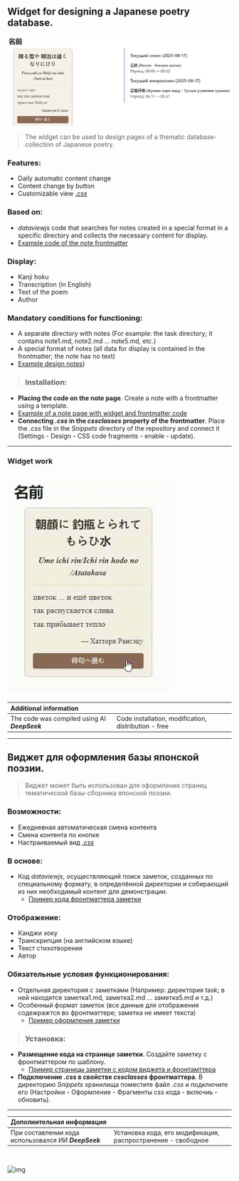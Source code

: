 ## Widget for designing a Japanese poetry database.
![note_img](https://github.com/viiksi454/widget-with-daily-and-sequential-change-of-selected-haiku/blob/main/images/note_img.jpeg)
>The widget can be used to design pages of a thematic database-collection of Japanese poetry.
### Features:
- Daily automatic content change
- Content change by button
- Customizable view _[.css](https://github.com/viiksi454/widget-with-daily-and-sequential-change-of-selected-haiku/blob/main/css/haiku.css)_
### Based on:
- _dataviewjs_ code that searches for notes created in a special format in a specific directory and collects the necessary content for display.
- [Example code of the note frontmatter](https://github.com/viiksi454/widget-with-daily-and-sequential-change-of-selected-haiku/blob/main/md/note%20frontmatter.md)
### Display:
- Kanji hoku
- Transcription (in English)
- Text of the poem
- Author
### Mandatory conditions for functioning:
- A separate directory with notes (For example: the task directory; it contains note1.md, note2.md ... note5.md, etc.)
- A special format of notes (all data for display is contained in the frontmatter; the note has no text)
- [Example design notes](https://github.com/viiksi454/widget-with-daily-and-sequential-change-of-selected-haiku/blob/main/md/%D0%B2%D0%B5%D1%81%D0%B5%D0%BD%D0%BD%D0%B5%D0%B5%20%D0%BC%D0%BE%D1%80%D0%B5.md))
>### Installation:
- **Placing the code on the note page**. Create a note with a frontmatter using a template. 
- [Example of a note page with widget and frontmatter code](https://github.com/viiksi454/widget-with-daily-and-sequential-change-of-selected-haiku/blob/main/md/widget.md)
- **Connecting _.css_ in the _cssclasses_ property of the frontmatter**. Place the _.css_ file in the _Snippets_ directory of the repository and connect it (Settings - Design - CSS code fragments - enable - update).
---
### Widget work
![widget_work](https://github.com/viiksi454/widget-with-daily-and-sequential-change-of-selected-haiku/blob/main/images/widget_work.gif)
---

|**Additional information**| |
| :------------------------ | :------------------- |
|The code was compiled using AI **_DeepSeek_**|Code installation, modification, distribution - free|---
---
## Виджет для оформления базы японской поэзии.
>Виджет может быть использован для оформления страниц тематической базы-сборника японской поэзии.
### Возможности:
- Ежедневная автоматическая смена контента
- Смена контента по кнопке
- Настраиваемый вид _[.css](https://github.com/viiksi454/widget-with-daily-and-sequential-change-of-selected-haiku/blob/main/css/haiku.css)_
### В основе:
- Код _dataviewjs_, осуществляющий поиск заметок, созданных по специальному формату, в определённой директории и собирающий из них необходимый контент для демонстрации.
  - [Пример кода фронтматтера заметки](https://github.com/viiksi454/widget-with-daily-and-sequential-change-of-selected-haiku/blob/main/md/note%20frontmatter.md)
### Отображение:
- Канджи хоку
- Транскрипция (на английском языке)
- Текст стихотворения
- Автор 
### Обязательные условия функционирования:
- Отдельная директория с заметками (Например: директория task; в ней находятся заметка1.md, заметка2.md ... заметка5.md и т.д.)
- Особенный формат заметок (все данные для отображения содежражтся во фронтматтере; заметка не имеет текста)
  - [Пример оформления заметки](https://github.com/viiksi454/widget-with-daily-and-sequential-change-of-selected-haiku/blob/main/md/%D0%B2%D0%B5%D1%81%D0%B5%D0%BD%D0%BD%D0%B5%D0%B5%20%D0%BC%D0%BE%D1%80%D0%B5.md)
>### Установка:
- **Размещение кода на странице заметки**. Создайте заметку с фронтматтером по шаблону.
  - [Пример страницы заметки с кодом виджета и фронтамттера](https://github.com/viiksi454/widget-with-daily-and-sequential-change-of-selected-haiku/blob/main/md/widget.md)
- **Подключение _.css_ в свойстве _cssclasses_ фронтматтера**. В директорию _Snippets_ хранилища поместите файл _.css_ и подключите его (Настройки - Оформление - Фрагменты css кода - включиь - обновить).
---

|**Дополнительная информация**| |
| :------------------------ | :------------------- |
|При составлении кода использовался ИИ **_DeepSeek_**|Установка кода, его модификация, распространение - свободное|
<br>

![img](https://raw.githubusercontent.com/viiksi454/site/refs/heads/main/f001.jpg?token=GHSAT0AAAAAADJMFJJLJLHAFKLWGG7ISGZC2FDKKIQ)
